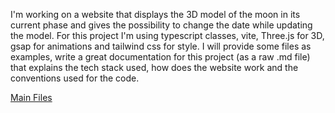I'm working on a website that displays the 3D model of the moon in its current phase and gives the possibility to change the date while updating the model. For this project I'm using typescript classes, vite, Three.js for 3D, gsap for animations and tailwind css for style. I will provide some files as examples, write a great documentation for this project (as a raw .md file) that explains the tech stack used, how does the website work and the conventions used for the code.

[Main Files](mainFiles.md)
